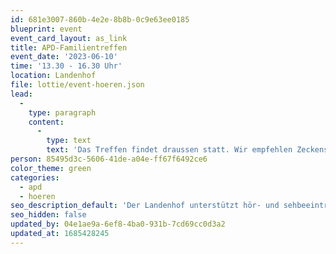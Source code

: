 ```yaml
---
id: 681e3007-860b-4e2e-8b8b-0c9e63ee0185
blueprint: event
event_card_layout: as_link
title: APD-Familientreffen
event_date: '2023-06-10'
time: '13.30 - 16.30 Uhr'
location: Landenhof
file: lottie/event-hoeren.json
lead:
  -
    type: paragraph
    content:
      -
        type: text
        text: 'Das Treffen findet draussen statt. Wir empfehlen Zeckenschutz.'
person: 85495d3c-5606-41de-a04e-ff67f6492ce6
color_theme: green
categories:
  - apd
  - hoeren
seo_description_default: 'Der Landenhof unterstützt hör- und sehbeeinträchtigte Kinder & Jugendliche in ihrem selbstbestimmten Leben durch Förderung ihrer Fähigkeiten & Entwicklung'
seo_hidden: false
updated_by: 04e1ae9a-6ef8-4ba0-931b-7cd69cc0d3a2
updated_at: 1685428245
---
```

